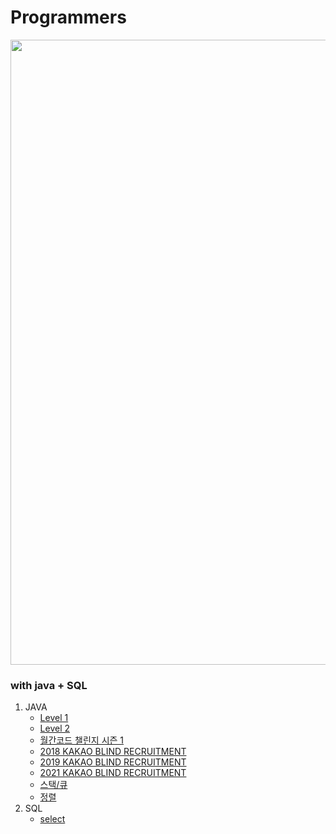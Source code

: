 # Programmers
<img src ="https://media.vlpt.us/post-images/wan088/fd59d910-bdf2-11e9-819b-6f75e16b2f5e/.jpg" width="1000">

### with java + SQL

1. JAVA
     + [Level 1](https://github.com/YH-LEE21/Programmers/tree/main/src/main/java/level1)
     + [Level 2](https://github.com/YH-LEE21/Programmers/tree/main/src/main/java/Level%202)   
     + [월간코드 챌린지 시즌 1](https://github.com/YH-LEE21/Programmers/tree/main/src/main/java/%EC%9B%94%EA%B0%84%20%EC%BD%94%EB%93%9C%20%EC%B1%8C%EB%A6%B0%EC%A7%80%20%EC%8B%9C%EC%A6%8C1)
     + [2018 KAKAO BLIND RECRUITMENT](https://github.com/YH-LEE21/Programmers/tree/main/src/main/java/2018%20KAKAO%20BLIND%20RECRUITMENT)
     + [2019 KAKAO BLIND RECRUITMENT](https://github.com/YH-LEE21/Programmers/tree/main/src/main/java/2019%20KAKAO%20BLIND%20RECRUITMENT)
     + [2021 KAKAO BLIND RECRUITMENT](https://github.com/YH-LEE21/Programmers/tree/main/src/main/java/2021%20KAKAO%20BLIND%20RECRUITMENT)
     + [스택/큐](https://github.com/YH-LEE21/Programmers/tree/main/src/main/java/%EC%8A%A4%ED%83%9D%2C%ED%81%90)
     + [정렬](https://github.com/YH-LEE21/Programmers/tree/main/src/main/java/%EC%A0%95%EB%A0%AC)
2. SQL
     + [select](https://github.com/YH-LEE21/Programmers/tree/main/src/main/SQL/select)
